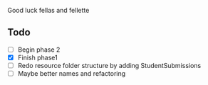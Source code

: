 Good luck fellas and fellette

## Todo
- [ ] Begin phase 2
- [x] Finish phase1
- [ ] Redo resource folder structure by adding StudentSubmissions
- [ ] Maybe better names and refactoring